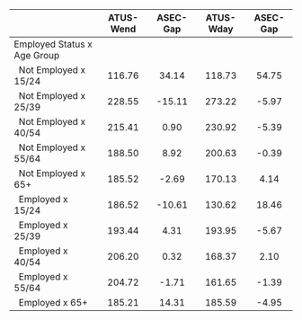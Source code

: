 
|                      |    ATUS-Wend |     ASEC-Gap |    ATUS-Wday |     ASEC-Gap |
| -------------------- | :----------: | :----------: | :----------: | :----------: |
| Employed Status x Age Group |              |              |              |              |
| &nbsp;&nbsp;Not Employed x 15/24 |       116.76 |        34.14 |       118.73 |        54.75 |
| &nbsp;&nbsp;Not Employed x 25/39 |       228.55 |       -15.11 |       273.22 |        -5.97 |
| &nbsp;&nbsp;Not Employed x 40/54 |       215.41 |         0.90 |       230.92 |        -5.39 |
| &nbsp;&nbsp;Not Employed x 55/64 |       188.50 |         8.92 |       200.63 |        -0.39 |
| &nbsp;&nbsp;Not Employed x 65+ |       185.52 |        -2.69 |       170.13 |         4.14 |
| &nbsp;&nbsp;Employed x 15/24 |       186.52 |       -10.61 |       130.62 |        18.46 |
| &nbsp;&nbsp;Employed x 25/39 |       193.44 |         4.31 |       193.95 |        -5.67 |
| &nbsp;&nbsp;Employed x 40/54 |       206.20 |         0.32 |       168.37 |         2.10 |
| &nbsp;&nbsp;Employed x 55/64 |       204.72 |        -1.71 |       161.65 |        -1.39 |
| &nbsp;&nbsp;Employed x 65+ |       185.21 |        14.31 |       185.59 |        -4.95 |

